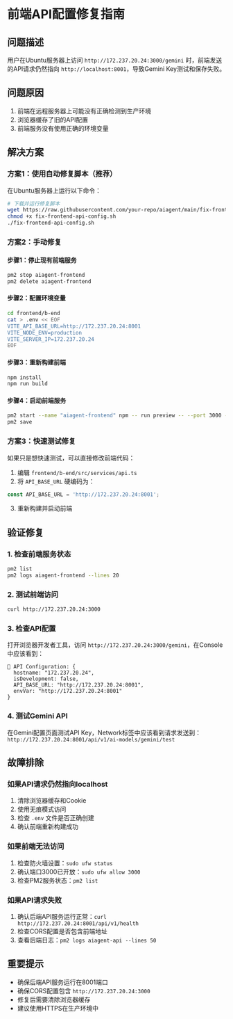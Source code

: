 # 前端API配置修复指南

## 问题描述
用户在Ubuntu服务器上访问 `http://172.237.20.24:3000/gemini` 时，前端发送的API请求仍然指向 `http://localhost:8001`，导致Gemini Key测试和保存失败。

## 问题原因
1. 前端在远程服务器上可能没有正确检测到生产环境
2. 浏览器缓存了旧的API配置
3. 前端服务没有使用正确的环境变量

## 解决方案

### 方案1：使用自动修复脚本（推荐）
在Ubuntu服务器上运行以下命令：
```bash
# 下载并运行修复脚本
wget https://raw.githubusercontent.com/your-repo/aiagent/main/fix-frontend-api-config.sh
chmod +x fix-frontend-api-config.sh
./fix-frontend-api-config.sh
```

### 方案2：手动修复

#### 步骤1：停止现有前端服务
```bash
pm2 stop aiagent-frontend
pm2 delete aiagent-frontend
```

#### 步骤2：配置环境变量
```bash
cd frontend/b-end
cat > .env << EOF
VITE_API_BASE_URL=http://172.237.20.24:8001
VITE_NODE_ENV=production
VITE_SERVER_IP=172.237.20.24
EOF
```

#### 步骤3：重新构建前端
```bash
npm install
npm run build
```

#### 步骤4：启动前端服务
```bash
pm2 start --name "aiagent-frontend" npm -- run preview -- --port 3000 --host 0.0.0.0
pm2 save
```

### 方案3：快速测试修复
如果只是想快速测试，可以直接修改前端代码：

1. 编辑 `frontend/b-end/src/services/api.ts`
2. 将 `API_BASE_URL` 硬编码为：
```javascript
const API_BASE_URL = 'http://172.237.20.24:8001';
```
3. 重新构建并启动前端

## 验证修复

### 1. 检查前端服务状态
```bash
pm2 list
pm2 logs aiagent-frontend --lines 20
```

### 2. 测试前端访问
```bash
curl http://172.237.20.24:3000
```

### 3. 检查API配置
打开浏览器开发者工具，访问 `http://172.237.20.24:3000/gemini`，在Console中应该看到：
```
🔧 API Configuration: {
  hostname: "172.237.20.24",
  isDevelopment: false,
  API_BASE_URL: "http://172.237.20.24:8001",
  envVar: "http://172.237.20.24:8001"
}
```

### 4. 测试Gemini API
在Gemini配置页面测试API Key，Network标签中应该看到请求发送到：
`http://172.237.20.24:8001/api/v1/ai-models/gemini/test`

## 故障排除

### 如果API请求仍然指向localhost
1. 清除浏览器缓存和Cookie
2. 使用无痕模式访问
3. 检查 `.env` 文件是否正确创建
4. 确认前端重新构建成功

### 如果前端无法访问
1. 检查防火墙设置：`sudo ufw status`
2. 确认端口3000已开放：`sudo ufw allow 3000`
3. 检查PM2服务状态：`pm2 list`

### 如果API请求失败
1. 确认后端API服务运行正常：`curl http://172.237.20.24:8001/api/v1/health`
2. 检查CORS配置是否包含前端地址
3. 查看后端日志：`pm2 logs aiagent-api --lines 50`

## 重要提示
- 确保后端API服务运行在8001端口
- 确保CORS配置包含 `http://172.237.20.24:3000`
- 修复后需要清除浏览器缓存
- 建议使用HTTPS在生产环境中